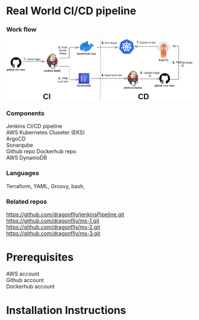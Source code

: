 # Real World CI/CD pipeline
### Work flow
![cicd flow](images/cicd-flow.png)

### Components
Jenkins CI/CD pipeline  
AWS Kubernetes Cluseter (EKS)  
ArgoCD  
Sonarqube  
Github repo 
Dockerhub repo  
AWS DynamoDB  

### Languages
Terraform, YAML, Groovy, bash, 

### Related repos
https://github.com/dragonflly/jenkinsPipeline.git  
https://github.com/dragonflly/ms-1.git  
https://github.com/dragonflly/ms-2.git  
https://github.com/dragonflly/ms-3.git  

# Prerequisites
AWS account  
Github account  
Dockerhub account  

# Installation Instructions

